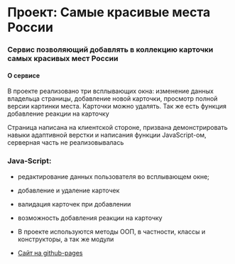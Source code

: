 # Проект: Самые красивые места России

### Сервис позволяющий добавлять в коллекцию карточки самых красивых мест России

#### О сервисе

В проекте реализовано три всплывающих окна: изменение данных владельца страницы, добавление новой карточки, просмотр полной версии картинки места. Карточки можно удалять. Так же есть функция добавление реакции на карточку

Страница написана на клиентской стороне, призвана демонстрировать навыки адаптивной верстки и написания функции JavaScript-ом, серверная часть не реализовывалась

### Java-Script: 
* редактирование данных пользователя во всплывающем окне;
* добавление и удаление карточек
* валидация карточек при добавлении
* возможность добавления реакции на карточку
* В проекте используются методы ООП, в частности, классы и конструкторы, а так же модули

* [Сайт на github-pages](https://gvozdeva-olga-fd.github.io/Places-in-Russia/)



